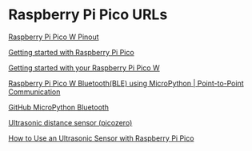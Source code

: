 Raspberry Pi Pico URLs
======================

[Raspberry Pi Pico W Pinout](https://picow.pinout.xyz/)

[Getting started with Raspberry Pi Pico](https://projects.raspberrypi.org/en/projects/getting-started-with-the-pico/)

[Getting started with your Raspberry Pi Pico W](https://projects.raspberrypi.org/en/projects/get-started-pico-w/)

[Raspberry Pi Pico W Bluetooth(BLE) using MicroPython | Point-to-Point Communication](https://electrocredible.com/raspberry-pi-pico-w-bluetooth-ble-micropython/)

[GitHub MicroPython Bluetooth](https://github.com/micropython/micropython/tree/master/examples/bluetooth)

[Ultrasonic distance sensor (picozero)](https://picozero.readthedocs.io/en/latest/recipes.html#ultrasonic-distance-sensor)

[How to Use an Ultrasonic Sensor with Raspberry Pi Pico](https://www.tomshardware.com/how-to/raspberry-pi-pico-ultrasonic-sensor)